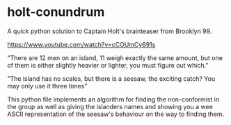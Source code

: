 # holt-conundrum
A quick python solution to Captain Holt's brainteaser from Brooklyn 99.

https://www.youtube.com/watch?v=cCOUmCy691s

"There are 12 men on an island, 11 weigh exactly the same amount, but one of them is either slightly heavier or lighter, you must figure out which."

"The island has no scales, but there is a seesaw, the exciting catch? You may only use it three times"

This python file implements an algorithm for finding the non-conformist in the group as well as giving the islanders names and showing you a wee ASCII representation of the seesaw's behaviour on the way to finding them.
